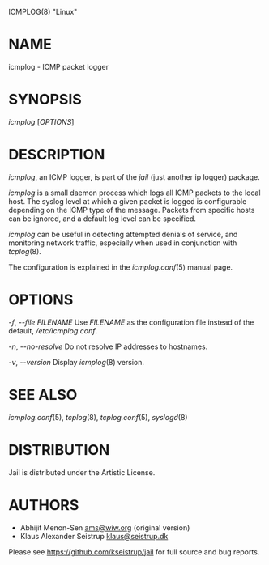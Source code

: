 ICMPLOG(8) "Linux"

# NAME

icmplog - ICMP packet logger

# SYNOPSIS

*icmplog* [_OPTIONS_]

# DESCRIPTION

*icmplog*, an ICMP logger, is part of the *jail* (just another ip logger)
package.

*icmplog* is a small daemon process which logs all ICMP packets to the local
host. The syslog level at which a given packet is logged is configurable
depending on the ICMP type of the message. Packets from specific hosts can
be ignored, and a default log level can be specified.

*icmplog* can be useful in detecting attempted denials of service, and
monitoring network traffic, especially when used in conjunction with
*tcplog*(8).

The configuration is explained in the *icmplog.conf*(5) manual page.

# OPTIONS

*-f*, *--file* _FILENAME_
	Use _FILENAME_ as the configuration file instead of the default,
	_/etc/icmplog.conf_.

*-n*, *--no-resolve*
	Do not resolve IP addresses to hostnames.

*-v*, *--version*
	Display *icmplog*(8) version.

# SEE ALSO

*icmplog.conf*(5), *tcplog*(8), *tcplog.conf*(5), *syslogd*(8)

# DISTRIBUTION

Jail is distributed under the Artistic License.

# AUTHORS

- Abhijit Menon-Sen <ams@wiw.org> (original version)
- Klaus Alexander Seistrup <klaus@seistrup.dk>

Please see https://github.com/kseistrup/jail for full source and bug reports.
